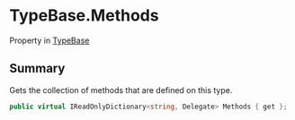# TypeBase.Methods

Property in [TypeBase](/docs/api/csharp/yarn.typebase.md)

## Summary


Gets the collection of methods that are defined on this type.


```csharp
public virtual IReadOnlyDictionary<string, Delegate> Methods { get };
```


